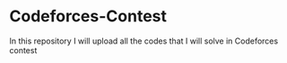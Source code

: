 # Codeforces-Contest
In this repository I will upload all the codes that I will solve in Codeforces contest

